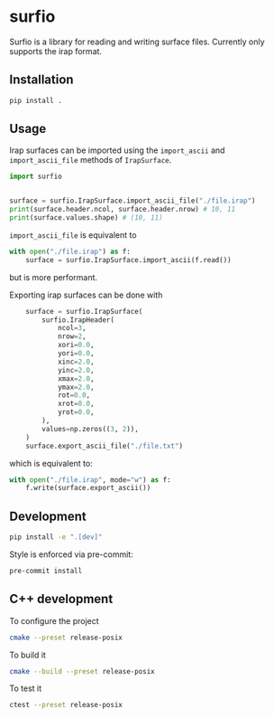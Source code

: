 # surfio

Surfio is a library for reading and writing surface files. Currently only supports the irap format.

## Installation

```bash
pip install .
```

## Usage

Irap surfaces can be imported using the `import_ascii` and `import_ascii_file` methods of `IrapSurface`.

```python
import surfio


surface = surfio.IrapSurface.import_ascii_file("./file.irap")
print(surface.header.ncol, surface.header.nrow) # 10, 11
print(surface.values.shape) # (10, 11)
```

`import_ascii_file` is equivalent to

```python
with open("./file.irap") as f:
    surface = surfio.IrapSurface.import_ascii(f.read())
```

but is more performant.

Exporting irap surfaces can be done with

```python
    surface = surfio.IrapSurface(
        surfio.IrapHeader(
            ncol=3,
            nrow=2,
            xori=0.0,
            yori=0.0,
            xinc=2.0,
            yinc=2.0,
            xmax=2.0,
            ymax=2.0,
            rot=0.0,
            xrot=0.0,
            yrot=0.0,
        ),
        values=np.zeros((3, 2)),
    )
    surface.export_ascii_file("./file.txt")
```

which is equivalent to:

```python
with open("./file.irap", mode="w") as f:
    f.write(surface.export_ascii())
```

## Development

```bash
pip install -e ".[dev]"
```

Style is enforced via pre-commit:

```bash
pre-commit install
```

## C++ development

To configure the project

```bash
cmake --preset release-posix
```

To build it

```bash
cmake --build --preset release-posix
```

To test it

```bash
ctest --preset release-posix
```
